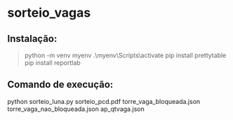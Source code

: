 # sorteio_vagas

## Instalação:
> python -m venv myenv
> .\myenv\Scripts\activate
> pip install prettytable
> pip install reportlab

## Comando de execução:
python sorteio_luna.py sorteio_pcd.pdf torre_vaga_bloqueada.json torre_vaga_nao_bloqueada.json ap_qtvaga.json